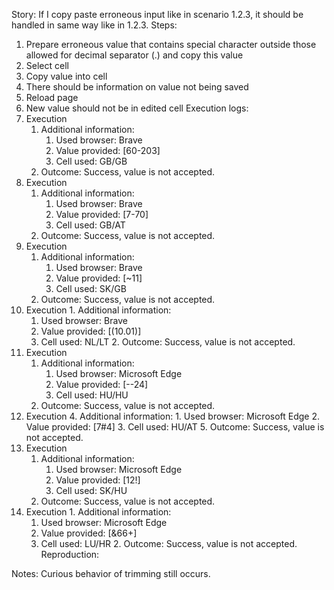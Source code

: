 Story:
If I copy paste erroneous input like in scenario 1.2.3, it should be handled in same way like in 1.2.3.
Steps:
1. Prepare erroneous value that contains special character outside those allowed for decimal separator (.) and copy this value
2. Select cell
3. Copy value into cell
4. There should be information on value not being saved
5. Reload page
6. New value should not be in edited cell
Execution logs:
1. Execution
	1. Additional information:
		1. Used browser: Brave
		2. Value provided: [60-203]
		3. Cell used: GB/GB
	2. Outcome: Success, value is not accepted.
2.  Execution
	1. Additional information:
		1. Used browser: Brave
		2. Value provided: [7-70]
		3. Cell used: GB/AT
	2. Outcome: Success, value is not accepted.
3.  Execution
	1. Additional information:
		1. Used browser: Brave
		2. Value provided: [~11]
		3. Cell used: SK/GB
	2. Outcome: Success, value is not accepted.
4.   Execution
	1. Additional information:
		1. Used browser: Brave
		2. Value provided: [(10.01)]
		3. Cell used: NL/LT
	2. Outcome: Success, value is not accepted.
5. Execution
	1. Additional information:
		1. Used browser: Microsoft Edge
		2. Value provided: [--24]
		3. Cell used: HU/HU
	2. Outcome: Success, value is not accepted.
6. Execution
	4. Additional information:
		1. Used browser: Microsoft Edge
		2. Value provided: [7#4]
		3. Cell used: HU/AT
	5. Outcome: Success, value is not accepted.
7.  Execution
	1. Additional information:
		1. Used browser: Microsoft Edge
		2. Value provided: [12!]
		3. Cell used: SK/HU
	2. Outcome: Success, value is not accepted.
8.   Execution
	1. Additional information:
		1. Used browser: Microsoft Edge
		2. Value provided: [&66+]
		3. Cell used: LU/HR
	2. Outcome: Success, value is not accepted.
Reproduction:

Notes:
Curious behavior of trimming still occurs.